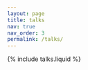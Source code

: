 ```yaml
---
layout: page
title: talks
nav: true
nav_order: 3
permalink: /talks/
---
```


{% include talks.liquid %}
